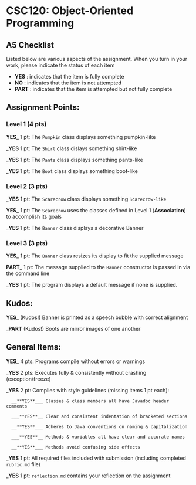 # CSC120: Object-Oriented Programming
## A5 Checklist

Listed below are various aspects of the assignment.  When you turn in your work, please indicate the status of each item

- **YES** : indicates that the item is fully complete
- **NO** : indicates that the item is not attempted
- **PART** : indicates that the item is attempted but not fully complete


## Assignment Points:

### Level 1 (4 pts)

__**YES**___ 1 pt: The `Pumpkin` class displays something pumpkin-like

___**YES**__ 1 pt: The `Shirt` class dislays something shirt-like

___**YES**__ 1 pt: The `Pants` class displays something pants-like

___**YES**__ 1 pt: The `Boot` class displays something boot-like

### Level 2 (3 pts)

___**YES**__ 1 pt: The `Scarecrow` class displays something `Scarecrow-like`

__**YES**___ 1 pt: The `Scarecrow` uses the classes defined in Level 1 (**Association**) to accomplish its goals

___**YES**__ 1 pt: The `Banner` class displays a decorative Banner

### Level 3 (3 pts)

__**YES**___ 1 pt: The `Banner` class resizes its display to fit the supplied message

__**PART**___ 1 pt: The message supplied to the `Banner` constructor is passed in via the command line

___**YES**__ 1 pt: The program displays a default message if none is supplied.

## Kudos:

__**YES**___ (Kudos!) Banner is printed as a speech bubble with correct alignment

___**PART**__ (Kudos!) Boots are mirror images of one another



## General Items:

__**YES**___ 4 pts: Programs compile without errors or warnings

___**YES**__ 2 pts: Executes fully & consistently without crashing (exception/freeze)

___**YES**__ 2 pt: Complies with style guidelines (missing items 1 pt each):

      __**YES**___ Classes & class members all have Javadoc header comments

      ___**YES**__ Clear and consistent indentation of bracketed sections

      __**YES**___ Adheres to Java conventions on naming & capitalization

      ___**YES**__ Methods & variables all have clear and accurate names

      __**YES**___ Methods avoid confusing side effects

___**YES**__ 1 pt: All required files included with submission (including completed `rubric.md` file)

___**YES**__ 1 pt: `reflection.md` contains your reflection on the assignment
